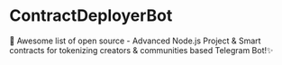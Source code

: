 # ContractDeployerBot
🚀 Awesome list of open source - Advanced Node.js Project &amp; Smart contracts for tokenizing creators &amp; communities based Telegram Bot!✨
